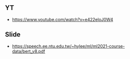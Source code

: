 ## YT  
  * https://www.youtube.com/watch?v=e422eloJ0W4  
## Slide  
  * https://speech.ee.ntu.edu.tw/~hylee/ml/ml2021-course-data/bert_v8.pdf  
